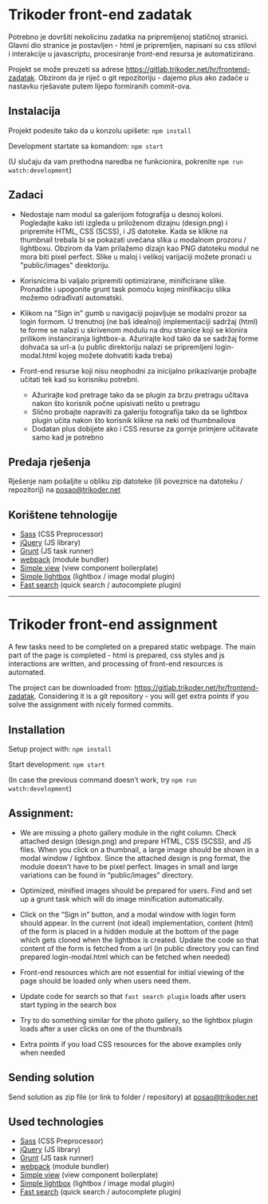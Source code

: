 # Trikoder front-end zadatak
Potrebno je dovršiti nekolicinu zadatka na pripremljenoj statičnoj stranici. Glavni dio stranice je postavljen - html je pripremljen, napisani su css stilovi i interakcije u javascriptu, procesiranje front-end resursa je automatizirano.

Projekt se može preuzeti sa adrese https://gitlab.trikoder.net/hr/frontend-zadatak. Obzirom da je riječ o git repozitoriju - dajemo plus ako zadaće u nastavku rješavate putem lijepo formiranih commit-ova.

## Instalacija
Projekt podesite tako da u konzolu upišete:
```npm install```

Development startate sa komandom:
```npm start```

(U slučaju da vam prethodna naredba ne funkcionira, pokrenite `npm run watch:development`)

## Zadaci
+ Nedostaje nam modul sa galerijom fotografija u desnoj koloni.
Pogledajte kako isti izgleda u priloženom dizajnu (design.png) i pripremite HTML, CSS (SCSS), i JS datoteke.
Kada se klikne na thumbnail trebala bi se pokazati uvećana slika u modalnom prozoru / lightboxu.
Obzirom da Vam prilažemo dizajn kao PNG datoteku modul ne mora biti pixel perfect.
Slike u maloj i velikoj varijaciji možete pronaći u "public/images" direktoriju.

+ Korisnicima bi valjalo pripremiti optimizirane, minificirane slike. Pronađite i upogonite grunt task pomoću
kojeg minifikaciju slika možemo odrađivati automatski.

+ Klikom na "Sign in" gumb u navigaciji pojavljuje se modalni prozor sa login formom.
U trenutnoj (ne baš idealnoj) implementaciji sadržaj (html) te forme se nalazi u skrivenom modulu na dnu stranice koji se klonira prilikom
instanciranja lightbox-a.
Ažurirajte kod tako da se sadržaj forme dohvaća sa url-a (u public direktoriju nalazi se pripremljeni login-modal.html kojeg možete dohvatiti kada treba)

+ Front-end resurse koji nisu neophodni za inicijalno prikazivanje probajte učitati tek kad su korisniku potrebni.
	+ Ažurirajte kod pretrage tako da se plugin za brzu pretragu učitava nakon što korisnik počne upisivati nešto u pretragu
	+ Slično probajte napraviti za galeriju fotografija tako da se lightbox plugin učita nakon što korisnik klikne na neki od thumbnailova
	+ Dodatan plus dobijete ako i CSS resurse za gornje primjere učitavate samo kad je potrebno

## Predaja rješenja
Rješenje nam pošaljite u obliku zip datoteke (ili poveznice na datoteku / repozitorij) na posao@trikoder.net

## Korištene tehnologije
+ [Sass](http://sass-lang.com/) (CSS Preprocessor)
+ [jQuery](https://jquery.com/) (JS library)
+ [Grunt](http://gruntjs.com/) (JS task runner)
+ [webpack](https://webpack.github.io/) (module bundler)
+ [Simple view](http://dbrekalo.github.io/simpleView/) (view component boilerplate)
+ [Simple lightbox](http://dbrekalo.github.io/simpleLightbox/) (lightbox / image modal plugin)
+ [Fast search](https://github.com/dbrekalo/fastsearch) (quick search / autocomplete plugin)

---

# Trikoder front-end assignment
A few tasks need to be completed on a prepared static webpage. The main part of the page is completed - html is prepared, css styles and js interactions are written, and processing of front-end resources is automated.

The project can be downloaded from: https://gitlab.trikoder.net/hr/frontend-zadatak. Considering it is a git repository - you will get extra points if you solve the  assignment with nicely formed commits.

## Installation
Setup project with: 
```npm install```

Start development:
```npm start```

(In case the previous command doesn’t work, try `npm run watch:development`)

## Assignment:
+ We are missing a photo gallery module in the right column.
Check attached design (design.png) and prepare HTML, CSS (SCSS), and JS files.
When you click on a thumbnail, a large image should be shown in a modal window / lightbox.
Since the attached design is png format, the module doesn’t have to be pixel perfect. Images in small and large variations can be found in “public/images” directory.

+ Optimized, minified images should be prepared for users. Find and set up a grunt task which will do image minification automatically.

+ Click on the “Sign in” button, and a modal window with login form should appear.
In the current (not ideal) implementation, content (html) of the form is placed in a hidden module at the bottom of the page which gets cloned when the lightbox is created.
Update the code so that content of the form is fetched from a url (in public directory you can find prepared login-modal.html which can be fetched when needed)

+ Front-end resources which are not essential for initial viewing of the page should be loaded only when users need them.

+ Update code for search so that ```fast search plugin``` loads after users start typing in the search box

+ Try to do something similar for the photo gallery, so the lightbox plugin loads after a user clicks on one of the thumbnails

+ Extra points if you load CSS resources for the above examples only when needed

## Sending solution
Send solution as zip file (or link to folder / repository) at posao@trikoder.net

## Used technologies
+ [Sass](http://sass-lang.com/) (CSS Preprocessor)
+ [jQuery](https://jquery.com/) (JS library)
+ [Grunt](http://gruntjs.com/) (JS task runner)
+ [webpack](https://webpack.github.io/) (module bundler)
+ [Simple view](http://dbrekalo.github.io/simpleView/) (view component boilerplate)
+ [Simple lightbox](http://dbrekalo.github.io/simpleLightbox/) (lightbox / image modal plugin)
+ [Fast search](https://github.com/dbrekalo/fastsearch) (quick search / autocomplete plugin)

